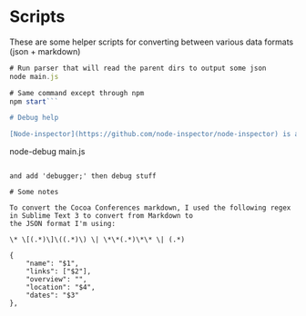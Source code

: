 # Scripts

These are some helper scripts for converting between various data formats (json + markdown)

```javascript
# Run parser that will read the parent dirs to output some json
node main.js

# Same command except through npm
npm start```

# Debug help

[Node-inspector](https://github.com/node-inspector/node-inspector) is awesome. After installing it, run

```
node-debug main.js
```

and add 'debugger;' then debug stuff

# Some notes

To convert the Cocoa Conferences markdown, I used the following regex in Sublime Text 3 to convert from Markdown to
the JSON format I'm using:

\* \[(.*)\]\((.*)\) \| \*\*(.*)\*\* \| (.*)

{
	"name": "$1",
	"links": ["$2"],
	"overview": "",
	"location": "$4",
	"dates": "$3"
},